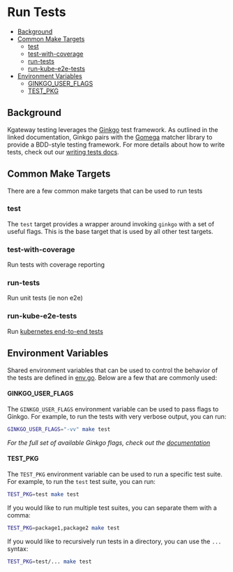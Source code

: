 # Run Tests
- [Background](#background)
- [Common Make Targets](#common-make-targets)
  - [test](#test)
  - [test-with-coverage](#test-with-coverage)
  - [run-tests](#run-tests)
  - [run-kube-e2e-tests](#run-kube-e2e-tests)
- [Environment Variables](#environment-variables)
  - [GINKGO_USER_FLAGS](#ginkgo_user_flags)
  - [TEST_PKG](#test_pkg)

## Background
Kgateway testing leverages the [Ginkgo](https://onsi.github.io/ginkgo/) test framework. As outlined in the linked documentation, Ginkgo pairs with the [Gomega](https://onsi.github.io/gomega/) matcher library to provide a BDD-style testing framework. For more details about how to write tests, check out our [writing tests docs](writing-tests.md).

## Common Make Targets
There are a few common make targets that can be used to run tests

### test
The `test` target provides a wrapper around invoking `ginkgo` with a set of useful flags. This is the base target that is used by all other test targets.

### test-with-coverage
Run tests with coverage reporting

### run-tests
Run unit tests (ie non e2e)

### run-kube-e2e-tests
Run [kubernetes end-to-end tests](/test/kubernetes/e2e/README.md)

## Environment Variables
Shared environment variables that can be used to control the behavior of the tests are defined in [env.go](/test/testutils/env.go). Below are a few that are commonly used:

#### GINKGO_USER_FLAGS
The `GINKGO_USER_FLAGS` environment variable can be used to pass flags to Ginkgo. For example, to run the tests with very verbose output, you can run:
```bash
GINKGO_USER_FLAGS="-vv" make test
```
*For the full set of available Ginkgo flags, check out the [documentation](https://onsi.github.io/ginkgo/#ginkgo-cli-overview)*

#### TEST_PKG
The `TEST_PKG` environment variable can be used to run a specific test suite. For example, to run the `test` test suite, you can run:
```bash
TEST_PKG=test make test
```

If you would like to run multiple test suites, you can separate them with a comma:
```bash
TEST_PKG=package1,package2 make test
```

If you would like to recursively run tests in a directory, you can use the `...` syntax:
```bash
TEST_PKG=test/... make test
```